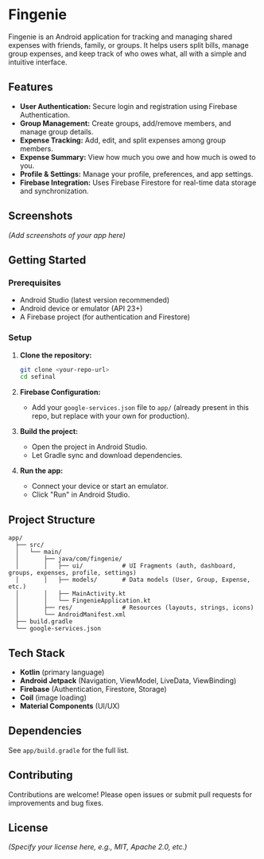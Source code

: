 # Fingenie

Fingenie is an Android application for tracking and managing shared expenses with friends, family, or groups. It helps users split bills, manage group expenses, and keep track of who owes what, all with a simple and intuitive interface.

## Features

- **User Authentication:** Secure login and registration using Firebase Authentication.
- **Group Management:** Create groups, add/remove members, and manage group details.
- **Expense Tracking:** Add, edit, and split expenses among group members.
- **Expense Summary:** View how much you owe and how much is owed to you.
- **Profile & Settings:** Manage your profile, preferences, and app settings.
- **Firebase Integration:** Uses Firebase Firestore for real-time data storage and synchronization.

## Screenshots

*(Add screenshots of your app here)*

## Getting Started

### Prerequisites

- Android Studio (latest version recommended)
- Android device or emulator (API 23+)
- A Firebase project (for authentication and Firestore)

### Setup

1. **Clone the repository:**
   ```bash
   git clone <your-repo-url>
   cd sefinal
   ```

2. **Firebase Configuration:**
   - Add your `google-services.json` file to `app/` (already present in this repo, but replace with your own for production).

3. **Build the project:**
   - Open the project in Android Studio.
   - Let Gradle sync and download dependencies.

4. **Run the app:**
   - Connect your device or start an emulator.
   - Click "Run" in Android Studio.

## Project Structure

```
app/
  ├── src/
  │   └── main/
  │       ├── java/com/fingenie/
  │       │   ├── ui/           # UI Fragments (auth, dashboard, groups, expenses, profile, settings)
  │       │   ├── models/       # Data models (User, Group, Expense, etc.)
  │       │   ├── MainActivity.kt
  │       │   └── FingenieApplication.kt
  │       ├── res/              # Resources (layouts, strings, icons)
  │       └── AndroidManifest.xml
  ├── build.gradle
  └── google-services.json
```

## Tech Stack

- **Kotlin** (primary language)
- **Android Jetpack** (Navigation, ViewModel, LiveData, ViewBinding)
- **Firebase** (Authentication, Firestore, Storage)
- **Coil** (image loading)
- **Material Components** (UI/UX)

## Dependencies

See `app/build.gradle` for the full list.

## Contributing

Contributions are welcome! Please open issues or submit pull requests for improvements and bug fixes.

## License

*(Specify your license here, e.g., MIT, Apache 2.0, etc.)* 